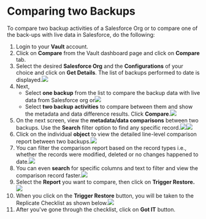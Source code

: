 # Comparing two Backups

To compare two backup activities of a Salesforce Org or to compare one of the back-ups with live data in Salesforce, do the following:

1. Login to your **Vault** account.
2. Click on **Compare** from the Vault dashboard page and click on **Compare** tab.
3. Select the desired **Salesforce Org** and the **Configurations** of your choice and click on **Get Details**. The list of backups performed to date is displayed.![](https://cdn.document360.io/8711f4e7-c040-4616-aac9-d947f87e4619/Images/Documentation/image-1622438903308.png)
4. Next,
   * Select **one backup** from the list to compare the backup data with live data from Salesforce org or![](https://cdn.document360.io/8711f4e7-c040-4616-aac9-d947f87e4619/Images/Documentation/image-1622439303641.png)
   * Select **two backup activities** to compare between them and show the metadata and data difference results. Click **Compare**.![](https://cdn.document360.io/8711f4e7-c040-4616-aac9-d947f87e4619/Images/Documentation/image-1622439399006.png)
5. On the next screen, view the **metadata/data comparisons** between two backups. Use the **Search** filter option to find any specific record.![](https://cdn.document360.io/8711f4e7-c040-4616-aac9-d947f87e4619/Images/Documentation/image-1622439603940.png)![](https://cdn.document360.io/8711f4e7-c040-4616-aac9-d947f87e4619/Images/Documentation/image-1622439665383.png)
6. Click on the individual **object** to view the detailed line-level comparison report between two backups.![](https://cdn.document360.io/8711f4e7-c040-4616-aac9-d947f87e4619/Images/Documentation/image-1622439744276.png)
7. You can filter the comparison report based on the record types i.e., whether the records were modified, deleted or no changes happened to date.![](https://cdn.document360.io/8711f4e7-c040-4616-aac9-d947f87e4619/Images/Documentation/image-1622439859926.png)
8. You can even **search** for specific columns and text to filter and view the comparison record faster.![](https://cdn.document360.io/8711f4e7-c040-4616-aac9-d947f87e4619/Images/Documentation/image-1622439995231.png)
9. Select the **Report** you want to compare, then click on **Trigger Restore.**![](https://cdn.document360.io/8711f4e7-c040-4616-aac9-d947f87e4619/Images/Documentation/image-1622441059347.png)
10. When you click on the **Trigger Restore** button, you will be taken to the Replicate Checklist as shown below.![](https://cdn.document360.io/8711f4e7-c040-4616-aac9-d947f87e4619/Images/Documentation/image-1622440787948.png)
11. After you've gone through the checklist, click on **Got IT** button.


